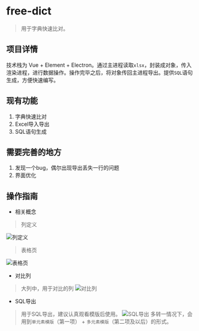 # free-dict
> 用于字典快速比对。

## 项目详情
技术栈为 Vue + Element + Electron。通过主进程读取`xlsx`，封装成对象，传入渲染进程，进行数据操作。操作完毕之后，将对象传回主进程导出。提供`SQL`语句生成，方便快速编写。

## 现有功能
1. 字典快速比对
2. Excel导入导出
3. SQL语句生成

## 需要完善的地方
1. 发现一个bug，偶尔出现导出丢失一行的问题
2. 界面优化

## 操作指南
- 相关概念
> 列定义

![列定义](https://py-git.oss-cn-beijing.aliyuncs.com/free-dict/%E5%88%97%E5%AE%9A%E4%B9%89.png)
> 表格页

![表格页](https://py-git.oss-cn-beijing.aliyuncs.com/free-dict/%E8%A1%A8%E6%A0%BC%E9%A1%B5.png)
- 对比列
> 大列中，用于对比的列
![对比列](https://py-git.oss-cn-beijing.aliyuncs.com/free-dict/%E5%AF%B9%E6%AF%94%E5%88%97%E6%A6%82%E5%BF%B5.gif)
- SQL导出
> 用于SQL导出，建议认真观看模版后使用。
![SQL导出](https://py-git.oss-cn-beijing.aliyuncs.com/free-dict/sql%E5%AF%BC%E5%87%BA.gif)
> 多转一情况下，会用到`单元素模版`（第一项） + `多元素模版`（第二项及以后）的形式。